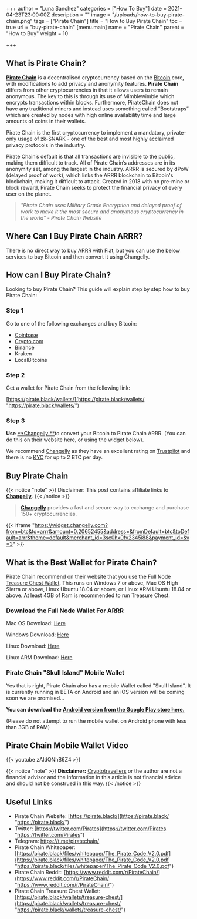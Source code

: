 +++
author = "Luna Sanchez"
categories = ["How To Buy"]
date = 2021-04-23T23:00:00Z
description = ""
image = "/uploads/how-to-buy-pirate-chain.png"
tags = ["Pirate Chain"]
title = "How to Buy Pirate Chain"
toc = true
url = "buy-pirate-chain"
[menu.main]
name = "Pirate Chain"
parent = "How to Buy"
weight = 10

+++
## What is Pirate Chain?

[**Pirate Chain**](https://pirate.black/) is a decentralised cryptocurrency based on the [Bitcoin](/buy-bitcoin) core, with modifications to add privacy and anonymity features. **Pirate Chain** differs from other cryptocurrencies in that it allows users to remain anonymous. The key to this is through its use of Mimblewimble which encrypts transactions within blocks. Furthermore, PirateChain does not have any traditional miners and instead uses something called “Bootstraps” which are created by nodes with high online availability time and large amounts of coins in their wallets.

Pirate Chain is the first cryptocurrency to implement a mandatory, private-only usage of zk-SNARK - one of the best and most highly acclaimed privacy protocols in the industry.

Pirate Chain’s default is that all transactions are invisible to the public, making them difficult to track. All of Pirate Chain’s addresses are in its anonymity set, among the largest in the industry. ARRR is secured by dPoW (delayed proof of work), which links the ARRR blockchain to Bitcoin's blockchain, making it difficult to attack. Created in 2018 with no pre-mine or block reward, Pirate Chain seeks to protect the financial privacy of every user on the planet.

> _"Pirate Chain uses Military Grade Encryption and delayed proof of work to make it the most secure and anonymous cryptocurrency in the world" - Pirate Chain Website_

## Where Can I Buy Pirate Chain ARRR?

There is no direct way to buy ARRR with Fiat, but you can use the below services to buy Bitcoin and then convert it using Changelly.

## How can I Buy Pirate Chain?

Looking to buy Pirate Chain?  This guide will explain step by step how to buy Pirate Chain:

### Step 1

Go to one of the following exchanges and buy Bitcoin:

* [Coinbase](/link/coinbase)
* [Crypto.com](/link/sign-up-crypto-dot-com)
* Binance
* Kraken
* LocalBitcoins

### Step 2

Get a wallet for Pirate Chain from the following link:

[https://pirate.black/wallets/](https://pirate.black/wallets/ "https://pirate.black/wallets/")

### Step 3

**Use** [**Changelly **](/link/changelly)to convert your Bitcoin to Pirate Chain ARRR.  (You can do this on their website here, or using the widget below).

We recommend [Changelly](/link/changelly) as they have an excellent rating on [Trustpilot](https://www.trustpilot.com/review/changelly.com) and there is no [KYC](https://en.wikipedia.org/wiki/Know_your_customer) for up to 2 BTC per day.

## Buy Pirate Chain

{{< notice "note" >}} Disclaimer: This post contains affiliate links to [**Changelly**](/link/changelly). {{< /notice >}}

> [**Changelly**](/link/changelly) provides a fast and secure way to exchange and purchase 150+ cryptocurrencies.

{{< iframe "https://widget.changelly.com?from=btc&to=arrr&amount=0.20652455&address=&fromDefault=btc&toDefault=arrr&theme=default&merchant_id=3sc0hx0fv2345i88&payment_id=&v=3" >}}

## What is the Best Wallet for Pirate Chain?

Pirate Chain recommend on their website that you use the Full Node [Treasure Chest Wallet](https://pirate.black/wallets/treasure-chest/).  This runs on Windows 7 or above, Mac OS High Sierra or above, Linux Ubuntu 18.04 or above, or Linux ARM Ubuntu 18.04 or above.  At least 4GB of Ram is recommended to run Treasure Chest.

### Download the Full Node Wallet For ARRR

Mac OS Download: [Here](https://github.com/PirateNetwork/pirate/releases/download/v5.0.0/pirate-qt-MacOS-v5.0.0.dmg)

Windows Download: [Here](https://github.com/PirateNetwork/pirate/releases/download/v5.0.0/pirate-qt-windows-v5.0.0.zip)

Linux Download: [Here](https://github.com/PirateNetwork/pirate/releases/download/v5.0.0/pirate-qt-ubuntu1804-v5.0.0.zip)

Linux ARM Download: [Here](https://github.com/PirateNetwork/pirate/releases/tag/v5.0.0)

### Pirate Chain "Skull Island" Mobile Wallet

Yes that is right, Pirate Chain also has a mobile Wallet called "Skull Island".  It is currently running in BETA on Android and an iOS version will be coming soon we are promised...

**You can download the** [**Android version from the Google Play store here.**](https://play.google.com/store/apps/details?id=pirate.sapling.litewallet)

(Please do not attempt to run the mobile wallet on Android phone with less than 3GB of RAM)

## Pirate Chain Mobile Wallet Video

{{< youtube zAIdQNhB6Z4 >}}

{{< notice "note" >}} **Disclaimer:** [Cryptotravellers](https://cryptotravellers.com) or the author are not a financial advisor and the information in this article is not financial advice and should not be construed in this way. {{< /notice >}}

## Useful Links

* Pirate Chain Website: [https://pirate.black/](https://pirate.black/ "https://pirate.black/")
* Twitter: [https://twitter.com/Pirates](https://twitter.com/Pirates "https://twitter.com/Pirates")
* Telegram: https://t.me/piratechain/
* Pirate Chain Whitepaper: [https://pirate.black/files/whitepaper/The_Pirate_Code_V2.0.pdf](https://pirate.black/files/whitepaper/The_Pirate_Code_V2.0.pdf "https://pirate.black/files/whitepaper/The_Pirate_Code_V2.0.pdf")
* Pirate Chain Reddit: [https://www.reddit.com/r/PirateChain/](https://www.reddit.com/r/PirateChain/ "https://www.reddit.com/r/PirateChain/")
* Pirate Chain Treasure Chest Wallet: [https://pirate.black/wallets/treasure-chest/](https://pirate.black/wallets/treasure-chest/ "https://pirate.black/wallets/treasure-chest/")